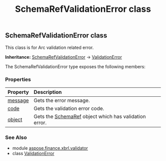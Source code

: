 ﻿---
title: SchemaRefValidationError class
second_title: Aspose.Finance for Python via .NET API References
description: 
type: docs
weight: 70
url: /python-net/aspose.finance.xbrl.validator/schemarefvalidationerror/
is_root: false
---

## SchemaRefValidationError class

This class is for Arc validation related error.



**Inheritance:** [SchemaRefValidationError](/finance/python-net/aspose.finance.xbrl.validator/schemarefvalidationerror) → 
[ValidationError](/finance/python-net/aspose.finance.xbrl.validator/validationerror)



The SchemaRefValidationError type exposes the following members:

### Properties
| Property | Description |
| :- | :- |
| [message](/finance/python-net/aspose.finance.xbrl.validator/schemarefvalidationerror/message) | Gets the error message. |
| [code](/finance/python-net/aspose.finance.xbrl.validator/schemarefvalidationerror/code) | Gets the validation error code. |
| [object](/finance/python-net/aspose.finance.xbrl.validator/schemarefvalidationerror/object) | Gets the [SchemaRef](/finance/python-net/aspose.finance.xbrl/schemaref) object which has validation error. |


### See Also

* module [aspose.finance.xbrl.validator](../)
* class [ValidationError](/finance/python-net/aspose.finance.xbrl.validator/validationerror)
